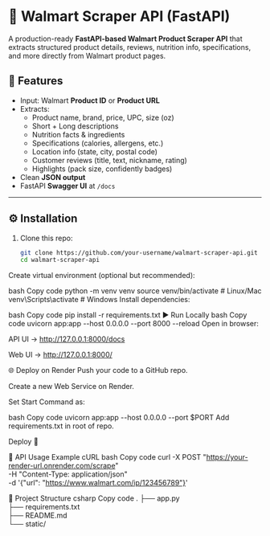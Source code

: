# 🛒 Walmart Scraper API (FastAPI)

A production-ready **FastAPI-based Walmart Product Scraper API** that extracts structured product details, reviews, nutrition info, specifications, and more directly from Walmart product pages.  

## 🚀 Features
- Input: Walmart **Product ID** or **Product URL**  
- Extracts:
  - Product name, brand, price, UPC, size (oz)  
  - Short + Long descriptions  
  - Nutrition facts & ingredients  
  - Specifications (calories, allergens, etc.)  
  - Location info (state, city, postal code)  
  - Customer reviews (title, text, nickname, rating)  
  - Highlights (pack size, confidently badges)  
- Clean **JSON output**  
- FastAPI **Swagger UI** at `/docs`  

---

## ⚙️ Installation

1. Clone this repo:
   ```bash
   git clone https://github.com/your-username/walmart-scraper-api.git
   cd walmart-scraper-api
Create virtual environment (optional but recommended):

bash
Copy code
python -m venv venv
source venv/bin/activate  # Linux/Mac
venv\Scripts\activate     # Windows
Install dependencies:

bash
Copy code
pip install -r requirements.txt
▶️ Run Locally
bash
Copy code
uvicorn app:app --host 0.0.0.0 --port 8000 --reload
Open in browser:

API UI → http://127.0.0.1:8000/docs

Web UI → http://127.0.0.1:8000/

🌐 Deploy on Render
Push your code to a GitHub repo.

Create a new Web Service on Render.

Set Start Command as:

bash
Copy code
uvicorn app:app --host 0.0.0.0 --port $PORT
Add requirements.txt in root of repo.

Deploy 🚀

📝 API Usage
Example cURL
bash
Copy code
curl -X POST "https://your-render-url.onrender.com/scrape" \
  -H "Content-Type: application/json" \
  -d '{"url": "https://www.walmart.com/ip/123456789"}'

📂 Project Structure
csharp
Copy code
.
├── app.py          
├── requirements.txt   
├── README.md         
└── static/            
